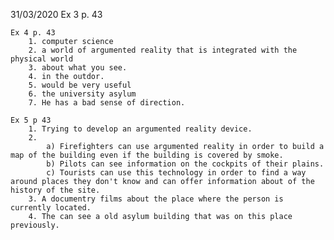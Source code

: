 31/03/2020
    Ex 3 p. 43

    Ex 4 p. 43
        1. computer science
        2. a world of argumented reality that is integrated with the physical world
        3. about what you see.
        4. in the outdor.
        5. would be very useful
        6. the university asylum
        7. He has a bad sense of direction.

    Ex 5 p 43
        1. Trying to develop an argumented reality device.
        2.
            a) Firefighters can use argumented reality in order to build a map of the building even if the building is covered by smoke.
            b) Pilots can see information on the cockpits of their plains.
            c) Tourists can use this technology in order to find a way around places they don't know and can offer information about of the history of the site.
        3. A documentry films about the place where the person is currently located.
        4. The can see a old asylum building that was on this place previously.